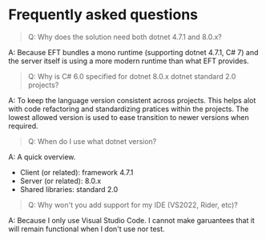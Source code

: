 # Frequently asked questions

> Q: Why does the solution need both dotnet 4.7.1 and 8.0.x?

A: Because EFT bundles a mono runtime (supporting dotnet 4.7.1, C# 7) and the
   server itself is using a more modern runtime than what EFT provides.

> Q: Why is C# 6.0 specified for dotnet 8.0.x dotnet standard 2.0 projects?

A: To keep the language version consistent across projects. This helps alot
   with code refactoring and standardizing pratices within the projects. The
   lowest allowed version is used to ease transition to newer versions when
   required.

> Q: When do I use what dotnet version?

A: A quick overview.

- Client (or related): framework 4.7.1
- Server (or related): 8.0.x
- Shared libraries: standard 2.0

> Q: Why won't you add support for my IDE (VS2022, Rider, etc)?

A: Because I only use Visual Studio Code. I cannot make garuantees that it
   will remain functional when I don't use nor test.
